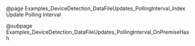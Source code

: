 @page Examples_DeviceDetection_DataFileUpdates_PollingInterval_Index Update Polling Interval

@subpage Examples_DeviceDetection_DataFileUpdates_PollingInterval_OnPremiseHash